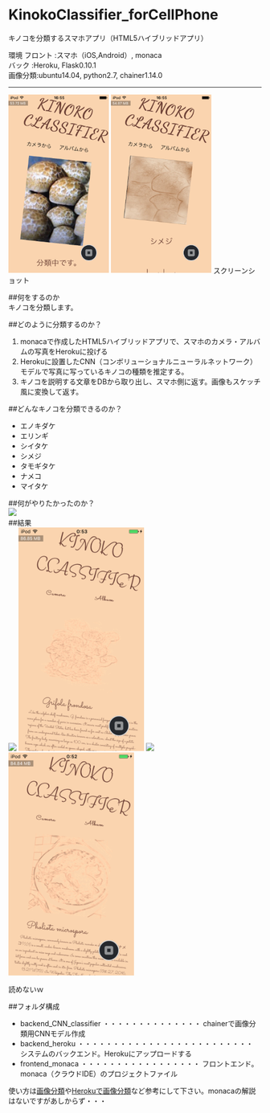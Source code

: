# KinokoClassifier_forCellPhone  
キノコを分類するスマホアプリ（HTML5ハイブリッドアプリ）  

環境
フロント  :スマホ（iOS,Android）, monaca  
バック   :Heroku, Flask0.10.1  
画像分類:ubuntu14.04, python2.7, chainer1.14.0  

----------------------
<img src="https://github.com/deveT50/images/blob/master/KinokoClassifier_forCellPhone/IMG_1068.PNG" width="200px">
<img src="https://github.com/deveT50/images/blob/master/KinokoClassifier_forCellPhone/IMG_1069.PNG" width="200px">  
スクリーンショット  

##何をするのか  
キノコを分類します。  

##どのように分類するのか？  
1. monacaで作成したHTML5ハイブリッドアプリで、スマホのカメラ・アルバムの写真をHerokuに投げる  
2. Herokuに設置したCNN（コンボリューショナルニューラルネットワーク）モデルで写真に写っているキノコの種類を推定する。  
3. キノコを説明する文章をDBから取り出し、スマホ側に返す。画像もスケッチ風に変換して返す。  

##どんなキノコを分類できるのか？  
* エノキダケ  
* エリンギ  
* シイタケ  
* シメジ  
* タモギタケ  
* ナメコ  
* マイタケ  

##何がやりたかったのか？  
<img src="https://s-media-cache-ak0.pinimg.com/736x/b6/17/e6/b617e6bb090c049568e318d69c8e36c2.jpg" width="300px">  
##結果  
<img src="https://github.com/deveT50/images/blob/master/KinokoClassifier_forCellPhone/IMG_0972.PNG" width="100px"> <img src="https://github.com/deveT50/images/blob/master/KinokoClassifier_forCellPhone/IMG_1081.PNG" width="250px">
<img src="https://github.com/deveT50/images/blob/master/KinokoClassifier_forCellPhone/IMG_1078.PNG" width="150px"> <img src="https://github.com/deveT50/images/blob/master/KinokoClassifier_forCellPhone/IMG_1080.PNG" width="250px">  

読めないｗ  

##フォルダ構成  
* backend_CNN_classifier ・・・・・・・・・・・・・・ chainerで画像分類用CNNモデル作成  
* backend_heroku ・・・・・・・・・・・・・・・・・・・・・・・・・ システムのバックエンド。Herokuにアップロードする  
* frontend_monaca ・・・・・・・・・・・・・・・・・ フロントエンド。monaca（クラウドIDE）のプロジェクトファイル  

使い方は[画像分類](https://github.com/deveT50/MulticlassImageClassifier "")や[Herokuで画像分類](https://github.com/deveT50/imageClassifierOnWeb "")など参考にして下さい。monacaの解説はないですがあしからず・・・  







